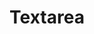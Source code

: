 ---
layout: pattern.njk
tags: 
    - legacy_fr
    - legacy_components_fr
    - page
key: textarea-legacy_fr
title: Textarea
parent: components-legacy_fr
image: legacy/overview/textarea.webp
keywords: 
order: 270
availablelanguages: 
    - de
    - en
---